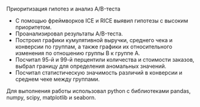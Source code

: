 Приоритизация гипотез и анализ A/B-теста <a name="ab"></a>

- С помощью фреймворков ICE и RICE выявил гипотезы с высоким приоритетом.
- Проанализировал результаты A/B-теста.
- Построил графики кумулятивной выручки, среднего чека и конверсии по группам, а также графики их относительного изменения по отношению группы B к группе A.
- Посчитал 95-й и 99-й перцентили количества и стоимости заказов, выбрал границу для определения аномальных значений.
- Посчитал статистическую значимость различий в конверсии и среднем чеке между группами.  

Для выполнения работы использовал python с библиотеками pandas, numpy, scipy, matplotlib и seaborn.
